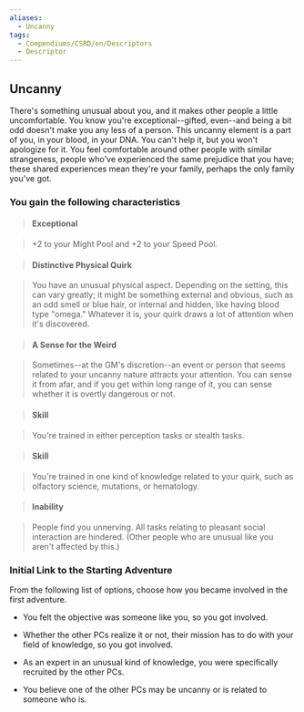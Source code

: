 ```yaml
---
aliases:
  - Uncanny
tags:
  - Compendiums/CSRD/en/Descriptors
  - Descriptor
---
```

    
## Uncanny      
There's something unusual about you, and it makes other people a little uncomfortable. You know you're exceptional--gifted, even--and being a bit odd doesn't make you any less of a person. This uncanny element is a part of you, in your blood, in your DNA. You can't help it, but you won't apologize for it. You feel comfortable around other people with similar strangeness, people who've experienced the same prejudice that you have; these shared experiences mean they're your family, perhaps the only family you've got.    
### You gain the following characteristics      
> #### Exceptional    
> +2 to your Might Pool and +2 to your Speed Pool.      
    
> #### Distinctive Physical Quirk    
> You have an unusual physical aspect. Depending on the setting, this can vary greatly; it might be something external and obvious, such as an odd smell or blue hair, or internal and hidden, like having blood type "omega." Whatever it is, your quirk draws a lot of attention when it's discovered.      
    
> #### A Sense for the Weird    
> Sometimes--at the GM's discretion--an event or person that seems related to your uncanny nature attracts your attention. You can sense it from afar, and if you get within long range of it, you can sense whether it is overtly dangerous or not.      
    
> #### Skill    
> You're trained in either perception tasks or stealth tasks.      
    
> #### Skill    
> You're trained in one kind of knowledge related to your quirk, such as olfactory science, mutations, or hematology.      
    
> #### Inability    
> People find you unnerving. All tasks relating to pleasant social interaction are hindered. (Other people who are unusual like you aren't affected by this.)      
    
### Initial Link to the Starting Adventure      
From the following list of options, choose how you became involved in the first adventure.      
- You felt the objective was someone like you, so you got involved.      
- Whether the other PCs realize it or not, their mission has to do with your field of knowledge, so you got involved.      
- As an expert in an unusual kind of knowledge, you were specifically recruited by the other PCs.      
- You believe one of the other PCs may be uncanny or is related to someone who is.  